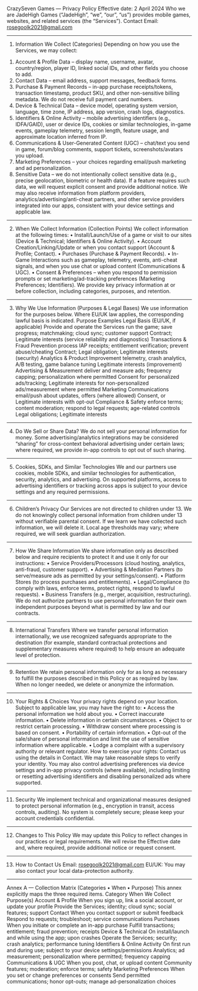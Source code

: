 CrazySeven Games — Privacy Policy
Effective date: 2 April 2024
Who we are
JadeHigh Games (“JadeHigh”, “we”, “our”, “us”) provides mobile games, websites, and related services (the “Services”).
Contact
Email: rosegoolk2021@gmail.com

________________________________________
1) Information We Collect (Categories)
Depending on how you use the Services, we may collect:
1.	Account & Profile Data – display name, username, avatar, country/region, player ID, linked social IDs, and other fields you choose to add.
2.	Contact Data – email address, support messages, feedback forms.
3.	Purchase & Payment Records – in-app purchase receipts/tokens, transaction timestamp, product SKU, and other non-sensitive billing metadata. We do not receive full payment card numbers.
4.	Device & Technical Data – device model, operating system version, language, time zone, IP address, app version, crash logs, diagnostics.
5.	Identifiers & Online Activity – mobile advertising identifiers (e.g., IDFA/GAID), user or device IDs, cookies or similar technologies, in-game events, gameplay telemetry, session length, feature usage, and approximate location inferred from IP.
6.	Communications & User-Generated Content (UGC) – chat/text you send in game, forum/blog comments, support tickets, screenshots/avatars you upload.
7.	Marketing Preferences – your choices regarding email/push marketing and ad personalization.
8.	Sensitive Data – we do not intentionally collect sensitive data (e.g., precise geolocation, biometric or health data). If a feature requires such data, we will request explicit consent and provide additional notice.
We may also receive information from platform providers, analytics/advertising/anti-cheat partners, and other service providers integrated into our apps, consistent with your device settings and applicable law.
________________________________________
2) When We Collect Information (Collection Points)
We collect information at the following times:
•	Install/Launch/Use of a game or visit to our sites (Device & Technical; Identifiers & Online Activity).
•	Account Creation/Linking/Update or when you contact support (Account & Profile; Contact).
•	Purchases (Purchase & Payment Records).
•	In-Game Interactions such as gameplay, telemetry, events, anti-cheat signals, and when you use chat or upload content (Communications & UGC).
•	Consent & Preferences – when you respond to permission prompts or set marketing/ad-tracking preferences (Marketing Preferences; Identifiers).
We provide key privacy information at or before collection, including categories, purposes, and retention.
________________________________________
3) Why We Use Information (Purposes & Legal Bases)
We use information for the purposes below. Where EU/UK law applies, the corresponding lawful basis is indicated.
Purpose	Examples	Legal Basis (EU/UK, if applicable)
Provide and operate the Services	run the game; save progress; matchmaking; cloud sync; customer support	Contract; Legitimate interests (service reliability and diagnostics)
Transactions & Fraud Prevention	process IAP receipts; entitlement verification; prevent abuse/cheating	Contract; Legal obligation; Legitimate interests (security)
Analytics & Product Improvement	telemetry, crash analytics, A/B testing, game balance tuning	Legitimate interests (improvement)
Advertising & Measurement	deliver and measure ads; frequency capping; personalization where permitted	Consent for personalized ads/tracking; Legitimate interests for non-personalized ads/measurement where permitted
Marketing Communications	email/push about updates, offers (where allowed)	Consent, or Legitimate interests with opt-out
Compliance & Safety	enforce terms; content moderation; respond to legal requests; age-related controls	Legal obligations; Legitimate interests
________________________________________
4) Do We Sell or Share Data?
We do not sell your personal information for money. Some advertising/analytics integrations may be considered “sharing” for cross-context behavioral advertising under certain laws; where required, we provide in-app controls to opt out of such sharing.
________________________________________
5) Cookies, SDKs, and Similar Technologies
We and our partners use cookies, mobile SDKs, and similar technologies for authentication, security, analytics, and advertising. On supported platforms, access to advertising identifiers or tracking across apps is subject to your device settings and any required permissions.
________________________________________
6) Children’s Privacy
Our Services are not directed to children under 13. We do not knowingly collect personal information from children under 13 without verifiable parental consent. If we learn we have collected such information, we will delete it. Local age thresholds may vary; where required, we will seek guardian authorization.
________________________________________
7) How We Share Information
We share information only as described below and require recipients to protect it and use it only for our instructions:
•	Service Providers/Processors (cloud hosting, analytics, anti-fraud, customer support).
•	Advertising & Mediation Partners (to serve/measure ads as permitted by your settings/consent).
•	Platform Stores (to process purchases and entitlements).
•	Legal/Compliance (to comply with laws, enforce terms, protect rights, respond to lawful requests).
•	Business Transfers (e.g., merger, acquisition, restructuring).
We do not authorize partners to use personal information for their own independent purposes beyond what is permitted by law and our contracts.
________________________________________
8) International Transfers
Where we transfer personal information internationally, we use recognized safeguards appropriate to the destination (for example, standard contractual protections and supplementary measures where required) to help ensure an adequate level of protection.
________________________________________
9) Retention
We retain personal information only for as long as necessary to fulfill the purposes described in this Policy or as required by law. When no longer needed, we delete or anonymize the information.
________________________________________
10) Your Rights & Choices
Your privacy rights depend on your location. Subject to applicable law, you may have the right to:
•	Access the personal information we hold about you.
•	Correct inaccurate information.
•	Delete information in certain circumstances.
•	Object to or restrict certain processing.
•	Withdraw consent where processing is based on consent.
•	Portability of certain information.
•	Opt-out of the sale/share of personal information and limit the use of sensitive information where applicable.
•	Lodge a complaint with a supervisory authority or relevant regulator.
How to exercise your rights: Contact us using the details in Contact. We may take reasonable steps to verify your identity. You may also control advertising preferences via device settings and in-app privacy controls (where available), including limiting or resetting advertising identifiers and disabling personalized ads where supported.
________________________________________
11) Security
We implement technical and organizational measures designed to protect personal information (e.g., encryption in transit, access controls, auditing). No system is completely secure; please keep your account credentials confidential.
________________________________________
12) Changes to This Policy
We may update this Policy to reflect changes in our practices or legal requirements. We will revise the Effective date and, where required, provide additional notice or request consent.
________________________________________
13) How to Contact Us
Email: rosegoolk2021@gmail.com
EU/UK: You may also contact your local data-protection authority.

________________________________________
Annex A — Collection Matrix (Categories • When • Purpose)
This annex explicitly maps the three required items.
Category	When We Collect	Purpose(s)
Account & Profile	When you sign up, link a social account, or update your profile	Provide the Services; identity; cloud sync; social features; support
Contact	When you contact support or submit feedback	Respond to requests; troubleshoot; service communications
Purchases	When you initiate or complete an in-app purchase	Fulfill transactions; entitlement; fraud prevention; receipts
Device & Technical	On install/launch and while using the app; upon crashes	Operate the Services; security; crash analytics; performance tuning
Identifiers & Online Activity	On first run and during use; subject to your device settings/permissions	Analytics; ad measurement; personalization where permitted; frequency capping
Communications & UGC	When you post, chat, or upload content	Community features; moderation; enforce terms; safety
Marketing Preferences	When you set or change preferences or consents	Send permitted communications; honor opt-outs; manage ad-personalization choices

